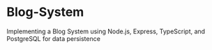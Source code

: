 # Blog-System
Implementing a Blog System using Node.js, Express, TypeScript, and PostgreSQL for data persistence
